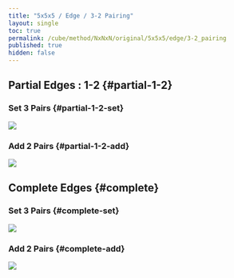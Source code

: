```yaml
---
title: "5x5x5 / Edge / 3-2 Pairing"
layout: single
toc: true
permalink: /cube/method/NxNxN/original/5x5x5/edge/3-2_pairing
published: true
hidden: false
---
```


<head>
  <base target="_blank">
  <style>
    img {
      max-width: 350px;
    }
    .twisty-wrapper {
      margin        : 20px 0px;
    }
    twisty-player {
      visualization : "3D"
      background    : "checkered-transparent";
      hint-facelets : "floating";
      width         : 350px;
      height        : 350px;
    }
  </style>
  <script
    src   = "https://cdn.cubing.net/js/cubing/twisty"
    type  = "module"
    defer
  ></script>
</head>



## Partial Edges : 1-2 {#partial-1-2}

### Set 3 Pairs {#partial-1-2-set}

<a href="https://alpha.twizzle.net/edit/?puzzle=5x5x5&stickering=F2L&setup-alg=2U+2D+R+U+R%27+L%27+U%27+L+y+R+U%27+R%27+y+F%27+U+F+y2+R+U%27+R%27+U+L%27+U+L+2U+2D2+R%27+D+R+L+D%27+L%27+y2+D%27+F+D%27+F%27+L+D%27+L%27+2U+2D2+R%27+D+R+L+D+L%27+2U2+2D+y2+R%27+D+R+L+D%27+L%27+2U%27+2D2+R+U+R%27+L%27+U%27+L+y2+R+U%27+R%27+L%27+U2+L+y2&alg=u+L%27+U+L%0AD+F%27+R+F+R%27+y%0AR+U%27+R%27+y%0AD%27+R+F%27+R%27+F+u%27+y+y">
  <img src="https://user-images.githubusercontent.com/92285528/221590064-7a894f72-89b2-44a2-b93e-8545f6d5c2ee.png">
</a>
<div class="twisty-wrapper">
  <twisty-player
    puzzle                    = "5x5x5"
    experimental-stickering   = "F2L"
    alg                       = "u L' U L D F' R F R' y R U' R' y D' R F' R' F u' y y"
    experimental-setup-alg    = "2U 2D R U R' L' U' L y R U' R' y F' U F y2 R U' R' U L' U L 2U 2D2 R' D R L D' L' y2 D' F D' F' L D' L' 2U 2D2 R' D R L D L' 2U2 2D y2 R' D R L D' L' 2U' 2D2 R U R' L' U' L y2 R U' R' L' U2 L y2"
    experimental-setup-anchor = "start"
    tempo-scale               = "1.3"
  ></twisty-player>
</div>

### Add 2 Pairs {#partial-1-2-add}

<a href="https://alpha.twizzle.net/edit/?puzzle=5x5x5&stickering=F2L&setup-alg=2U+2D+R+U+R%27+L%27+U%27+L+y+R+U%27+R%27+y+F%27+U+F+y2+R+U%27+R%27+U+L%27+U+L+2U+2D2+R%27+D+R+L+D%27+L%27+y2+D%27+F+D%27+F%27+L+D%27+L%27+2U+2D2+R%27+D+R+L+D+L%27+2U2+2D+y2+R%27+D+R+L+D%27+L%27+2U%27+2D2+R+U+R%27+L%27+U%27+L+y2+R+U%27+R%27+L%27+U2+L+y2+u+L%27+U+L+D+F%27+R+F+R%27+y+R+U%27+R%27+y+D%27+R+F%27+R%27+F+u%27+y+y&alg=L+U%27+L%27+F+R%27+F%27+R%0Au%27+L%27+U%27+L+F+R%27+F%27+R%0Au+D%27+R%27+D+R%0AB+L%27+B%27+L+U%27+R+U%27+R%27%0Au%27+D+F%27+R+F+R%27%0Au+D%27+L+D%27+L%27+L+U%27+L%27+F+R%27+F%27+R%0Au%27+L%27+U%27+L+F+R%27+F%27+R%0Au+L+U%27+L%27+R+U%27+R%27%0Au%27+R+U+R%27+F+R%27+F%27+R%0Au">
  <img src="https://user-images.githubusercontent.com/92285528/221597928-7aa8496a-41ec-46b6-9993-29a6b164f620.png">
</a>
<div class="twisty-wrapper">
  <twisty-player
    puzzle                    = "5x5x5"
    experimental-stickering   = "F2L"
    alg                       = "L U' L' F R' F' R u' L' U' L F R' F' R u D' R' D R B L' B' L U' R U' R' u' D F' R F R' u D' L D' L' L U' L' F R' F' R u' L' U' L F R' F' R u L U' L' R U' R' u' R U R' F R' F' R u"
    experimental-setup-alg    = "2U 2D R U R' L' U' L y R U' R' y F' U F y2 R U' R' U L' U L 2U 2D2 R' D R L D' L' y2 D' F D' F' L D' L' 2U 2D2 R' D R L D L' 2U2 2D y2 R' D R L D' L' 2U' 2D2 R U R' L' U' L y2 R U' R' L' U2 L y2 u L' U L D F' R F R' y R U' R' y D' R F' R' F u' y y"
    experimental-setup-anchor = "start"
    tempo-scale               = "1.3"
  ></twisty-player>
</div>



## Complete Edges {#complete}

### Set 3 Pairs {#complete-set}

<a href="https://alpha.twizzle.net/edit/?puzzle=5x5x5&stickering=F2L&setup-alg=2U+2D+R+U+R%27+L%27+U%27+L+y+R+U%27+R%27+y+F%27+U+F+y2+R+U%27+R%27+U+L%27+U+L+2U+2D2+R%27+D+R+L+D%27+L%27+y2+D%27+F+D%27+F%27+L+D%27+L%27+2U+2D2+R%27+D+R+L+D+L%27+2U2+2D+y2+R%27+D+R+L+D%27+L%27+2U%27+2D2+R+U+R%27+L%27+U%27+L+y2+R+U%27+R%27+L%27+U2+L+y2+u+L%27+U+L+D+F%27+R+F+R%27+y+R+U%27+R%27+y+D%27+R+F%27+R%27+F+u%27+y+y+L+U%27+L%27+F+R%27+F%27+R+u%27+L%27+U%27+L+F+R%27+F%27+R+u+D%27+R%27+D+R+B+L%27+B%27+L+U%27+R+U%27+R%27+u%27+D+F%27+R+F+R%27+u+D%27+L+D%27+L%27+L+U%27+L%27+F+R%27+F%27+R+u%27+L%27+U%27+L+F+R%27+F%27+R+u+L+U%27+L%27+R+U%27+R%27+u%27+R+U+R%27+F+R%27+F%27+R+u&alg=L%27+U+L+F+R%27+F%27+R+y+F+R%27+F%27+R+y+F+R%27+F%27+R+y+y%0Au+R%27+U+R+F+R%27+F%27+R%0Ay+R+U%27+R%27%0Ay+D+F%27+R+F+R%27%0Ay+R%27+D+R%0Ay+u%27+y">
  <img src="https://user-images.githubusercontent.com/92285528/221600814-ceacc30e-8fdd-47c0-8049-5718ffdfb588.png">
</a>
<div class="twisty-wrapper">
  <twisty-player
    puzzle                    = "5x5x5"
    experimental-stickering   = "F2L"
    alg                       = "L' U L F R' F' R y F R' F' R y F R' F' R y y u R' U R F R' F' R y R U' R' y D F' R F R' y R' D R y u' y"
    experimental-setup-alg    = "2U 2D R U R' L' U' L y R U' R' y F' U F y2 R U' R' U L' U L 2U 2D2 R' D R L D' L' y2 D' F D' F' L D' L' 2U 2D2 R' D R L D L' 2U2 2D y2 R' D R L D' L' 2U' 2D2 R U R' L' U' L y2 R U' R' L' U2 L y2 u L' U L D F' R F R' y R U' R' y D' R F' R' F u' y y L U' L' F R' F' R u' L' U' L F R' F' R u D' R' D R B L' B' L U' R U' R' u' D F' R F R' u D' L D' L' L U' L' F R' F' R u' L' U' L F R' F' R u L U' L' R U' R' u' R U R' F R' F' R u"
    experimental-setup-anchor = "start"
    tempo-scale               = "1.3"
  ></twisty-player>
</div>

### Add 2 Pairs {#complete-add}

<a href="https://alpha.twizzle.net/edit/?puzzle=5x5x5&stickering=F2L&setup-alg=2U+2D+R+U+R%27+L%27+U%27+L+y+R+U%27+R%27+y+F%27+U+F+y2+R+U%27+R%27+U+L%27+U+L+2U+2D2+R%27+D+R+L+D%27+L%27+y2+D%27+F+D%27+F%27+L+D%27+L%27+2U+2D2+R%27+D+R+L+D+L%27+2U2+2D+y2+R%27+D+R+L+D%27+L%27+2U%27+2D2+R+U+R%27+L%27+U%27+L+y2+R+U%27+R%27+L%27+U2+L+y2+u+L%27+U+L+D+F%27+R+F+R%27+y+R+U%27+R%27+y+D%27+R+F%27+R%27+F+u%27+y+y+L+U%27+L%27+F+R%27+F%27+R+u%27+L%27+U%27+L+F+R%27+F%27+R+u+D%27+R%27+D+R+B+L%27+B%27+L+U%27+R+U%27+R%27+u%27+D+F%27+R+F+R%27+u+D%27+L+D%27+L%27+L+U%27+L%27+F+R%27+F%27+R+u%27+L%27+U%27+L+F+R%27+F%27+R+u+L+U%27+L%27+R+U%27+R%27+u%27+R+U+R%27+F+R%27+F%27+R+u%0AL%27+U+L+F+R%27+F%27+R+y+F+R%27+F%27+R+y+F+R%27+F%27+R+y+y+u+R%27+U+R+F+R%27+F%27+R+y+R+U%27+R%27+y+D+F%27+R+F+R%27+y+R%27+D+R+y+u%27+y&alg=R+U%27+R%27%0Au%27+D%27+R+F%27+R%27+F%0Au+D+R%27+D+R%0Au%27+L+F%27+L%27+F+R+U%27+R%27%0Au+y%27+R+U+R%27+F+R%27+F%27+R+U%27%0Au%27+R+U+R%27+F+R%27+F%27+R+u">
  <img src="https://user-images.githubusercontent.com/92285528/221606869-27fc1479-2206-408b-8173-2830793832b2.png">
</a>
<div class="twisty-wrapper">
  <twisty-player
    puzzle                    = "5x5x5"
    experimental-stickering   = "F2L"
    alg                       = "R U' R' u' D' R F' R' F u D R' D R u' L F' L' F R U' R' u y' R U R' F R' F' R U' u' R U R' F R' F' R u"
    experimental-setup-alg    = "2U 2D R U R' L' U' L y R U' R' y F' U F y2 R U' R' U L' U L 2U 2D2 R' D R L D' L' y2 D' F D' F' L D' L' 2U 2D2 R' D R L D L' 2U2 2D y2 R' D R L D' L' 2U' 2D2 R U R' L' U' L y2 R U' R' L' U2 L y2 u L' U L D F' R F R' y R U' R' y D' R F' R' F u' y y L U' L' F R' F' R u' L' U' L F R' F' R u D' R' D R B L' B' L U' R U' R' u' D F' R F R' u D' L D' L' L U' L' F R' F' R u' L' U' L F R' F' R u L U' L' R U' R' u' R U R' F R' F' R u
L' U L F R' F' R y F R' F' R y F R' F' R y y u R' U R F R' F' R y R U' R' y D F' R F R' y R' D R y u' y"
    experimental-setup-anchor = "start"
    tempo-scale               = "1.3"
  ></twisty-player>
</div>
